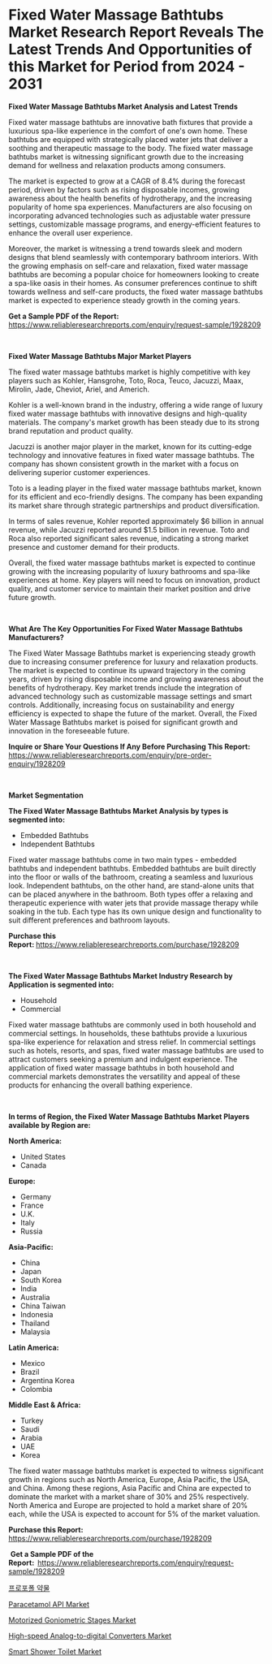 <p><h1>Fixed Water Massage Bathtubs Market Research Report Reveals The Latest Trends And Opportunities of this Market for Period from 2024 - 2031</h1></p><p><strong>Fixed Water Massage Bathtubs Market Analysis and Latest Trends</strong></p>
<p><p>Fixed water massage bathtubs are innovative bath fixtures that provide a luxurious spa-like experience in the comfort of one's own home. These bathtubs are equipped with strategically placed water jets that deliver a soothing and therapeutic massage to the body. The fixed water massage bathtubs market is witnessing significant growth due to the increasing demand for wellness and relaxation products among consumers. </p><p>The market is expected to grow at a CAGR of 8.4% during the forecast period, driven by factors such as rising disposable incomes, growing awareness about the health benefits of hydrotherapy, and the increasing popularity of home spa experiences. Manufacturers are also focusing on incorporating advanced technologies such as adjustable water pressure settings, customizable massage programs, and energy-efficient features to enhance the overall user experience.</p><p>Moreover, the market is witnessing a trend towards sleek and modern designs that blend seamlessly with contemporary bathroom interiors. With the growing emphasis on self-care and relaxation, fixed water massage bathtubs are becoming a popular choice for homeowners looking to create a spa-like oasis in their homes. As consumer preferences continue to shift towards wellness and self-care products, the fixed water massage bathtubs market is expected to experience steady growth in the coming years.</p></p>
<p><strong>Get a Sample PDF of the Report:&nbsp;</strong> <a href="https://www.reliableresearchreports.com/enquiry/request-sample/1928209">https://www.reliableresearchreports.com/enquiry/request-sample/1928209</a></p>
<p>&nbsp;</p>
<p><strong>Fixed Water Massage Bathtubs Major Market Players</strong></p>
<p><p>The fixed water massage bathtubs market is highly competitive with key players such as Kohler, Hansgrohe, Toto, Roca, Teuco, Jacuzzi, Maax, Mirolin, Jade, Cheviot, Ariel, and Americh. </p><p>Kohler is a well-known brand in the industry, offering a wide range of luxury fixed water massage bathtubs with innovative designs and high-quality materials. The company's market growth has been steady due to its strong brand reputation and product quality.</p><p>Jacuzzi is another major player in the market, known for its cutting-edge technology and innovative features in fixed water massage bathtubs. The company has shown consistent growth in the market with a focus on delivering superior customer experiences.</p><p>Toto is a leading player in the fixed water massage bathtubs market, known for its efficient and eco-friendly designs. The company has been expanding its market share through strategic partnerships and product diversification.</p><p>In terms of sales revenue, Kohler reported approximately $6 billion in annual revenue, while Jacuzzi reported around $1.5 billion in revenue. Toto and Roca also reported significant sales revenue, indicating a strong market presence and customer demand for their products. </p><p>Overall, the fixed water massage bathtubs market is expected to continue growing with the increasing popularity of luxury bathrooms and spa-like experiences at home. Key players will need to focus on innovation, product quality, and customer service to maintain their market position and drive future growth.</p></p>
<p>&nbsp;</p>
<p><strong>What Are The Key Opportunities For Fixed Water Massage Bathtubs Manufacturers?</strong></p>
<p><p>The Fixed Water Massage Bathtubs market is experiencing steady growth due to increasing consumer preference for luxury and relaxation products. The market is expected to continue its upward trajectory in the coming years, driven by rising disposable income and growing awareness about the benefits of hydrotherapy. Key market trends include the integration of advanced technology such as customizable massage settings and smart controls. Additionally, increasing focus on sustainability and energy efficiency is expected to shape the future of the market. Overall, the Fixed Water Massage Bathtubs market is poised for significant growth and innovation in the foreseeable future.</p></p>
<p><strong>Inquire or Share Your Questions If Any Before Purchasing This Report:</strong> <a href="https://www.reliableresearchreports.com/enquiry/pre-order-enquiry/1928209">https://www.reliableresearchreports.com/enquiry/pre-order-enquiry/1928209</a></p>
<p>&nbsp;</p>
<p><strong>Market Segmentation</strong></p>
<p><strong>The Fixed Water Massage Bathtubs Market Analysis by types is segmented into:</strong></p>
<p><ul><li>Embedded Bathtubs</li><li>Independent Bathtubs</li></ul></p>
<p><p>Fixed water massage bathtubs come in two main types - embedded bathtubs and independent bathtubs. Embedded bathtubs are built directly into the floor or walls of the bathroom, creating a seamless and luxurious look. Independent bathtubs, on the other hand, are stand-alone units that can be placed anywhere in the bathroom. Both types offer a relaxing and therapeutic experience with water jets that provide massage therapy while soaking in the tub. Each type has its own unique design and functionality to suit different preferences and bathroom layouts.</p></p>
<p><strong>Purchase this Report:&nbsp;</strong><a href="https://www.reliableresearchreports.com/purchase/1928209">https://www.reliableresearchreports.com/purchase/1928209</a></p>
<p>&nbsp;</p>
<p><strong>The Fixed Water Massage Bathtubs Market Industry Research by Application is segmented into:</strong></p>
<p><ul><li>Household</li><li>Commercial</li></ul></p>
<p><p>Fixed water massage bathtubs are commonly used in both household and commercial settings. In households, these bathtubs provide a luxurious spa-like experience for relaxation and stress relief. In commercial settings such as hotels, resorts, and spas, fixed water massage bathtubs are used to attract customers seeking a premium and indulgent experience. The application of fixed water massage bathtubs in both household and commercial markets demonstrates the versatility and appeal of these products for enhancing the overall bathing experience.</p></p>
<p>&nbsp;</p>
<p><strong>In terms of Region, the Fixed Water Massage Bathtubs Market Players available by Region are:</strong></p>
<p>
    <p> <strong> North America: </strong>
        <ul>
            <li>United States</li>
            <li>Canada</li>
        </ul>
        </p> 
    <p> <strong> Europe: </strong>
        <ul>
            <li>Germany</li>
            <li>France</li>
            <li>U.K.</li>
            <li>Italy</li>
            <li>Russia</li>
        </ul>
        </p> 
    <p> <strong> Asia-Pacific: </strong>
        <ul>
            <li>China</li>
            <li>Japan</li>
            <li>South Korea</li>
            <li>India</li>
            <li>Australia</li>
            <li>China Taiwan</li>
            <li>Indonesia</li>
            <li>Thailand</li>
            <li>Malaysia</li>
        </ul>
        </p> 
    <p> <strong> Latin America: </strong>
        <ul>
            <li>Mexico</li>
            <li>Brazil</li>
            <li>Argentina Korea</li>
            <li>Colombia</li>
        </ul>
        </p> 
    <p> <strong> Middle East & Africa: </strong>
        <ul>
            <li>Turkey</li>
            <li>Saudi</li>
            <li>Arabia</li>
            <li>UAE</li>
            <li>Korea</li>
        </ul>
    </p>
    </p>
<p><p>The fixed water massage bathtubs market is expected to witness significant growth in regions such as North America, Europe, Asia Pacific, the USA, and China. Among these regions, Asia Pacific and China are expected to dominate the market with a market share of 30% and 25% respectively. North America and Europe are projected to hold a market share of 20% each, while the USA is expected to account for 5% of the market valuation.</p></p>
<p><strong>Purchase this Report: </strong><a href="https://www.reliableresearchreports.com/purchase/1928209">https://www.reliableresearchreports.com/purchase/1928209</a></p>
<p>&nbsp;<strong>Get a Sample PDF of the Report:&nbsp;&nbsp;</strong><a href="https://www.reliableresearchreports.com/enquiry/request-sample/1928209">https://www.reliableresearchreports.com/enquiry/request-sample/1928209</a></p>
<p><strong></strong></p>
<p><p><a href="https://medium.com/@cesarytupaucek566/%ED%94%84%EB%A1%9C%ED%8F%AC%ED%8F%B4-%EC%95%BD%EB%AC%BC-%EC%8B%9C%EC%9E%A5-%EC%A1%B0%EC%82%AC-%EB%B3%B4%EA%B3%A0%EC%84%9C-%EA%B7%B8-%EC%97%AD%EC%82%AC-%EB%B0%8F-2024%EB%85%84%EB%B6%80%ED%84%B0-2031%EB%85%84%EA%B9%8C%EC%A7%80%EC%9D%98-%EC%98%88%EC%B8%A1-d2932562b746">프로포폴 약물</a></p><p><a href="https://view.publitas.com/reportprime-1/paracetamol-api-market-growth-market-trends-covid-19-impact-and-forecasts-for-period-from-2024-2031/">Paracetamol API Market</a></p><p><a href="https://pretty-mail-caf.notion.site/Motorized-Goniometric-Stages-Market-Dynamics-2024-2031-Also-about-Its-Market-Trends-Projections-a-04be733cacd644e79d90c57fbb4dc7f6">Motorized Goniometric Stages Market</a></p><p><a href="https://flame-sidecar-702.notion.site/High-speed-Analog-to-digital-Converters-Market-A-Comprehensive-Report-of-its-Market-Share-Growth--1b1c9439acd641f6b1f429e5a191e9c8">High-speed Analog-to-digital Converters Market</a></p><p><a href="https://view.publitas.com/reportprime-1/smart-shower-toilet-market-size-growth-and-forecast-from-2024-2031/">Smart Shower Toilet Market</a></p></p>